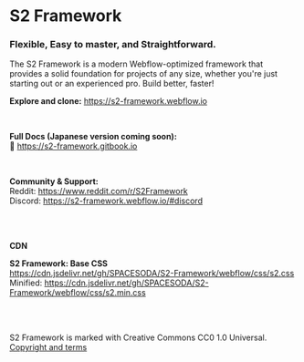 # S2 Framework

### Flexible, Easy to master, and Straightforward.

The S2 Framework is a modern Webflow-optimized framework that provides a solid foundation for projects of any size, whether you're just starting out or an experienced pro. Build better, faster!

**Explore and clone:** https://s2-framework.webflow.io

<br>

**Full Docs (Japanese version coming soon):** <br>
📘 https://s2-framework.gitbook.io

<br>

**Community & Support:** <br>
Reddit: https://www.reddit.com/r/S2Framework
<br>
Discord: https://s2-framework.webflow.io/#discord

<br><br>

**CDN**

**S2 Framework: Base CSS** <br>
https://cdn.jsdelivr.net/gh/SPACESODA/S2-Framework/webflow/css/s2.css
<br>
Minified: https://cdn.jsdelivr.net/gh/SPACESODA/S2-Framework/webflow/css/s2.min.css

<br><br>

S2 Framework is marked with Creative Commons CC0 1.0 Universal.<br>
[Copyright and terms](https://s2-framework.gitbook.io/docs/copyright-and-terms)

